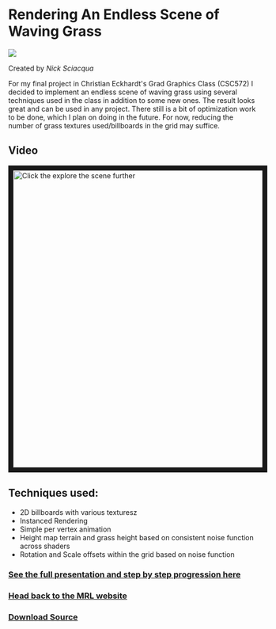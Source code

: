 # Rendering An Endless Scene of Waving Grass
![](https://github.com/nshockwa/QuarterProject_WavingGrass/blob/master/media/gif.gif)

Created by _Nick Sciacqua_

For my final project in Christian Eckhardt's Grad Graphics Class (CSC572) I decided to implement an endless scene of waving grass using several techniques used in the class in addition to some new ones. The result looks great and can be used in any project. There still is a bit of optimization work to be done, which I plan on doing in the future. For now, reducing the number of grass textures used/billboards in the grid may suffice. 


## Video
<a href="http://www.youtube.com/watch?feature=player_embedded&v=N5Oc8EmcWQE
" target="_blank"><img src="http://img.youtube.com/vi/N5Oc8EmcWQE/0.jpg" 
alt="Click the explore the scene further" width="800" height="600" border="10" /></a>


## Techniques used: 
* 2D billboards with various texturesz
* Instanced Rendering
* Simple per vertex animation
* Height map terrain and grass height based on consistent noise function across shaders 
* Rotation and Scale offsets within the grid based on noise function



### [See the full presentation and step by step progression here](https://docs.google.com/presentation/d/10r9on5YsFGE0vZUnZCP3w_MOhXCNGgPbZYFf-CWu4Io/edit?usp=sharing)

### [Head back to the MRL website](http://mixedrealitylab.io/projects2.html)

### [Download Source](https://github.com/nshockwa/QuarterProject_WavingGrass/archive/master.zip)



